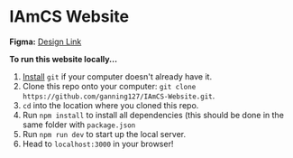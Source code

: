 # IAmCS Website

**Figma:** [Design Link](https://www.figma.com/file/45lxqmcs3FT3Bpw5On3qAL/%23IAMCS-2022?node-id=0%3A1)

**To run this website locally...**
1. [Install](https://git-scm.com/book/en/v2/Getting-Started-Installing-Git) `git` if your computer doesn't already have it. 
2. Clone this repo onto your computer: `git clone https://github.com/ganning127/IAmCS-Website.git`.
3. `cd` into the location where you cloned this repo.
4. Run `npm install` to install all dependencies (this should be done in the same folder with `package.json`
5. Run `npm run dev` to start up the local server.
6. Head to `localhost:3000` in your browser!
